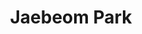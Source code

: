 ---
title: Jaebeom Park
# role: PhD Student
avatar_filename: jaebeom.jpg
social:  
  - icon: linkedin
    icon_pack: fab
    link: http://www.linkedin.com/in/jaebeom-park-a71349254
  - icon: google-scholar
    icon_pack: ai
    link: https://scholar.google.com/citations?hl=en&user=I_QR3x4AAAAJ
  - icon: orcid
    icon_pack: ai
    link: https://orcid.org/0000-0001-6512-1821
superuser: false
user_groups:
  - Graduate Students
---